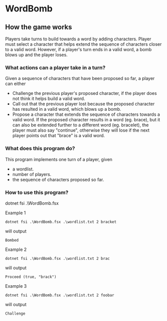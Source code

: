 
# **WordBomb**

## **How the game works**

Players take turns to build towards a word by adding characters. Player must select a character that helps extend the sequence of characters closer to a valid word. However, if a player's turn ends in a valid word, a bomb blows up and the player loses.

### **What actions can a player take in a turn?**

Given a sequence of characters that have been proposed so far, a player can either
- Challenge the previous player's proposed character, if the player does not think it helps build a valid word.
- Call out that the previous player lost because the proposed character has resulted in a valid word, which blows up a bomb.
- Propose a character that extends the sequence of characters towards a valid word. If the proposed character results in a word (eg. brace), but it can also be extended further to a different word (eg. bracelet), the player must also say "continue", otherwise they will lose if the next player points out that "brace" is a valid word.

### **What does this program do?**

This program implements one turn of a player, given
- a wordlist.
- number of players.
- the sequence of characters proposed so far.

### **How to use this program?**

dotnet fsi .\WordBomb.fsx <wordlistfile> <numplayers> <wordprefix>

Example 1

    dotnet fsi .\WordBomb.fsx .\wordlist.txt 2 bracket

will output

    Bombed

Example 2

    dotnet fsi .\WordBomb.fsx .\wordlist.txt 2 brac

will output

    Proceed (true, "brack")

Example 3

    dotnet fsi .\WordBomb.fsx .\wordlist.txt 2 foobar

will output

    Challenge

